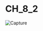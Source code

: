 # CH_8_2
![Capture](https://user-images.githubusercontent.com/118417960/222337113-4bd208c5-5acb-40d1-aee4-ed207b8682d1.PNG)
